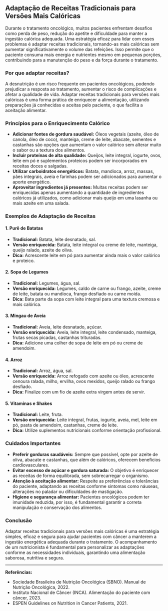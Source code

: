 ## Adaptação de Receitas Tradicionais para Versões Mais Calóricas

Durante o tratamento oncológico, muitos pacientes enfrentam desafios como perda de peso, redução do apetite e dificuldade para manter a ingestão calórica adequada. Uma estratégia eficaz para lidar com esses problemas é adaptar receitas tradicionais, tornando-as mais calóricas sem aumentar significativamente o volume das refeições. Isso permite que o paciente consuma mais energia e nutrientes mesmo em pequenas porções, contribuindo para a manutenção do peso e da força durante o tratamento.

### Por que adaptar receitas?

A desnutrição é um risco frequente em pacientes oncológicos, podendo prejudicar a resposta ao tratamento, aumentar o risco de complicações e afetar a qualidade de vida. Adaptar receitas tradicionais para versões mais calóricas é uma forma prática de enriquecer a alimentação, utilizando preparações já conhecidas e aceitas pelo paciente, o que facilita a aceitação alimentar.

### Princípios para o Enriquecimento Calórico

- **Adicionar fontes de gordura saudável:** Óleos vegetais (azeite, óleo de canola, óleo de coco), manteiga, creme de leite, abacate, sementes e castanhas são opções que aumentam o valor calórico sem alterar muito o sabor ou a textura dos alimentos.
- **Incluir proteínas de alta qualidade:** Queijos, leite integral, iogurte, ovos, leite em pó e suplementos proteicos podem ser incorporados em receitas doces e salgadas.
- **Utilizar carboidratos energéticos:** Batata, mandioca, arroz, massas, pães integrais, aveia e farinhas podem ser adicionados para aumentar o aporte energético.
- **Aproveitar ingredientes já presentes:** Muitas receitas podem ser enriquecidas apenas aumentando a quantidade de ingredientes calóricos já utilizados, como adicionar mais queijo em uma lasanha ou mais azeite em uma salada.

### Exemplos de Adaptação de Receitas

#### 1. Purê de Batatas
- **Tradicional:** Batata, leite desnatado, sal.
- **Versão enriquecida:** Batata, leite integral ou creme de leite, manteiga, queijo ralado, azeite de oliva.
- **Dica:** Acrescente leite em pó para aumentar ainda mais o valor calórico e proteico.

#### 2. Sopa de Legumes
- **Tradicional:** Legumes, água, sal.
- **Versão enriquecida:** Legumes, caldo de carne ou frango, azeite, creme de leite, batata ou mandioca, frango desfiado ou carne moída.
- **Dica:** Bata parte da sopa com leite integral para uma textura cremosa e mais calórica.

#### 3. Mingau de Aveia
- **Tradicional:** Aveia, leite desnatado, açúcar.
- **Versão enriquecida:** Aveia, leite integral, leite condensado, manteiga, frutas secas picadas, castanhas trituradas.
- **Dica:** Adicione uma colher de sopa de leite em pó ou creme de amendoim.

#### 4. Arroz
- **Tradicional:** Arroz, água, sal.
- **Versão enriquecida:** Arroz refogado com azeite ou óleo, acrescente cenoura ralada, milho, ervilha, ovos mexidos, queijo ralado ou frango desfiado.
- **Dica:** Finalize com um fio de azeite extra virgem antes de servir.

#### 5. Vitaminas e Shakes
- **Tradicional:** Leite, fruta.
- **Versão enriquecida:** Leite integral, frutas, iogurte, aveia, mel, leite em pó, pasta de amendoim, castanhas, creme de leite.
- **Dica:** Utilize suplementos nutricionais conforme orientação profissional.

### Cuidados Importantes

- **Preferir gorduras saudáveis:** Sempre que possível, opte por azeite de oliva, abacate e castanhas, que além de calóricos, oferecem benefícios cardiovasculares.
- **Evitar excesso de açúcar e gordura saturada:** O objetivo é enriquecer as receitas de forma equilibrada, sem sobrecarregar o organismo.
- **Atenção à aceitação alimentar:** Respeite as preferências e tolerâncias do paciente, adaptando as receitas conforme sintomas como náuseas, alterações no paladar ou dificuldades de mastigação.
- **Higiene e segurança alimentar:** Pacientes oncológicos podem ter imunidade reduzida, por isso, é fundamental garantir a correta manipulação e conservação dos alimentos.

### Conclusão

Adaptar receitas tradicionais para versões mais calóricas é uma estratégia simples, eficaz e segura para ajudar pacientes com câncer a manterem a ingestão energética adequada durante o tratamento. O acompanhamento de um nutricionista é fundamental para personalizar as adaptações conforme as necessidades individuais, garantindo uma alimentação saborosa, nutritiva e segura.

---

**Referências:**
- Sociedade Brasileira de Nutrição Oncológica (SBNO). Manual de Nutrição Oncológica, 2022.
- Instituto Nacional de Câncer (INCA). Alimentação do paciente com câncer, 2023.
- ESPEN Guidelines on Nutrition in Cancer Patients, 2021.